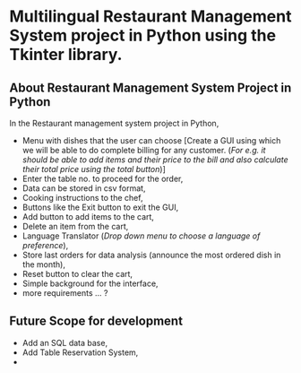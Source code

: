 # Multilingual Restaurant Management System project in Python using the Tkinter library.

## About Restaurant Management System Project in Python
In the Restaurant management system project in Python, 
- Menu with dishes that the user can choose [Create a GUI using which we will be able to do complete billing for any customer. (_For e.g. it should be able to add items and their price to the bill and also calculate their total price using the total button_)]
- Enter the table no. to proceed for the order,
- Data can be stored in csv format,
- Cooking instructions to the chef,
- Buttons like the Exit button to exit the GUI,
- Add button to add items to the cart,
- Delete an item from the cart,
- Language Translator (_Drop down menu to choose a language of preference_),
- Store last orders for data analysis (announce the most ordered dish in the month),
- Reset button to clear the cart,
- Simple background for the interface,
- more requirements ... ?

## Future Scope for development
- Add an SQL data base,
- Add Table Reservation System,
- 



